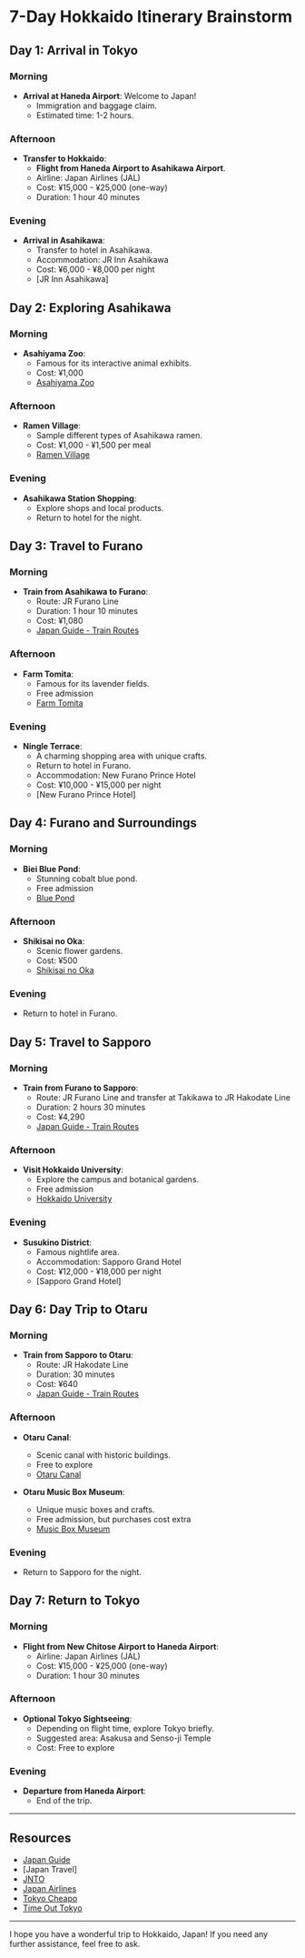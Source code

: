 # 7-Day Hokkaido Itinerary Brainstorm


## Day 1: Arrival in Tokyo


### Morning

- **Arrival at Haneda Airport**: Welcome to Japan!
  - Immigration and baggage claim.
  - Estimated time: 1-2 hours.


### Afternoon

- **Transfer to Hokkaido**:
  - **Flight from Haneda Airport to Asahikawa Airport**.
  - Airline: Japan Airlines (JAL)
  - Cost: ¥15,000 - ¥25,000 (one-way)
  - Duration: 1 hour 40 minutes


### Evening

- **Arrival in Asahikawa**:
  - Transfer to hotel in Asahikawa.
  - Accommodation: JR Inn Asahikawa
  - Cost: ¥6,000 - ¥8,000 per night
  - [JR Inn Asahikawa]


## Day 2: Exploring Asahikawa


### Morning

- **Asahiyama Zoo**:
  - Famous for its interactive animal exhibits.
  - Cost: ¥1,000
  - [Asahiyama Zoo](https://www.japan-guide.com/e/e6893.html)


### Afternoon

- **Ramen Village**:
  - Sample different types of Asahikawa ramen.
  - Cost: ¥1,000 - ¥1,500 per meal
  - [Ramen Village](https://www.japan-guide.com/e/e6891.html)


### Evening

- **Asahikawa Station Shopping**:
  - Explore shops and local products.
  - Return to hotel for the night.


## Day 3: Travel to Furano


### Morning

- **Train from Asahikawa to Furano**:
  - Route: JR Furano Line
  - Duration: 1 hour 10 minutes
  - Cost: ¥1,080
  - [Japan Guide - Train Routes](https://www.japan-guide.com/e/e6905.html)


### Afternoon

- **Farm Tomita**:
  - Famous for its lavender fields.
  - Free admission
  - [Farm Tomita](https://www.japan-guide.com/e/e6826.html)


### Evening

- **Ningle Terrace**:
  - A charming shopping area with unique crafts.
  - Return to hotel in Furano.
  - Accommodation: New Furano Prince Hotel
  - Cost: ¥10,000 - ¥15,000 per night
  - [New Furano Prince Hotel]


## Day 4: Furano and Surroundings


### Morning

- **Biei Blue Pond**:
  - Stunning cobalt blue pond.
  - Free admission
  - [Blue Pond](https://www.japan-guide.com/e/e6829.html)


### Afternoon

- **Shikisai no Oka**:
  - Scenic flower gardens.
  - Cost: ¥500
  - [Shikisai no Oka](https://www.japan-guide.com/e/e6828.html)


### Evening

- Return to hotel in Furano.


## Day 5: Travel to Sapporo


### Morning

- **Train from Furano to Sapporo**:
  - Route: JR Furano Line and transfer at Takikawa to JR Hakodate Line
  - Duration: 2 hours 30 minutes
  - Cost: ¥4,290
  - [Japan Guide - Train Routes](https://www.japan-guide.com/e/e6905.html)


### Afternoon

- **Visit Hokkaido University**:
  - Explore the campus and botanical gardens.
  - Free admission
  - [Hokkaido University](https://www.japan-guide.com/e/e5302.html)


### Evening

- **Susukino District**:
  - Famous nightlife area.
  - Accommodation: Sapporo Grand Hotel
  - Cost: ¥12,000 - ¥18,000 per night
  - [Sapporo Grand Hotel]


## Day 6: Day Trip to Otaru


### Morning

- **Train from Sapporo to Otaru**:
  - Route: JR Hakodate Line
  - Duration: 30 minutes
  - Cost: ¥640
  - [Japan Guide - Train Routes](https://www.japan-guide.com/e/e6705.html)


### Afternoon

- **Otaru Canal**:
  - Scenic canal with historic buildings.
  - Free to explore
  - [Otaru Canal](https://www.japan-guide.com/e/e6706.html)

- **Otaru Music Box Museum**:
  - Unique music boxes and crafts.
  - Free admission, but purchases cost extra
  - [Music Box Museum](https://www.japan-guide.com/e/e6709.html)


### Evening

- Return to Sapporo for the night.


## Day 7: Return to Tokyo


### Morning

- **Flight from New Chitose Airport to Haneda Airport**:
  - Airline: Japan Airlines (JAL)
  - Cost: ¥15,000 - ¥25,000 (one-way)
  - Duration: 1 hour 30 minutes


### Afternoon

- **Optional Tokyo Sightseeing**:
  - Depending on flight time, explore Tokyo briefly.
  - Suggested area: Asakusa and Senso-ji Temple
  - Cost: Free to explore


### Evening

- **Departure from Haneda Airport**:
  - End of the trip.

---


## Resources

- [Japan Guide](https://www.japan-guide.com/)
- [Japan Travel]
- [JNTO](https://www.jnto.go.jp/eng/)
- [Japan Airlines](https://www.jal.co.jp/enl/)
- [Tokyo Cheapo](https://tokyocheapo.com/)
- [Time Out Tokyo](https://www.timeout.com/tokyo)

---

I hope you have a wonderful trip to Hokkaido, Japan! If you need any further assistance, feel free to ask.
